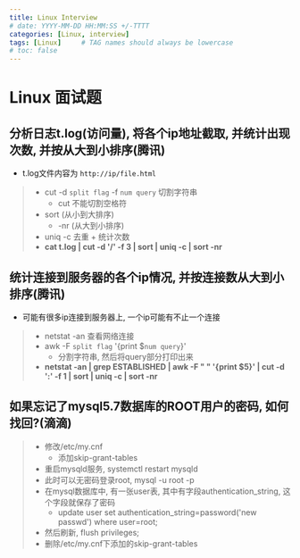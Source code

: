 ```yaml
---
title: Linux Interview
# date: YYYY-MM-DD HH:MM:SS +/-TTTT
categories: [Linux, interview]
tags: [Linux]     # TAG names should always be lowercase
# toc: false
---
```


# Linux 面试题

## 分析日志t.log(访问量), 将各个ip地址截取, 并统计出现次数, 并按从大到小排序(腾讯)
- t.log文件内容为 `http://ip/file.html`
> - cut -d `split flag` -f `num query` 切割字符串
>   - cut 不能切割空格符
> - sort (从小到大排序) 
>   - -nr (从大到小排序)
> - uniq -c 去重 + 统计次数
> - **cat t.log \| cut -d '/' -f 3 \| sort \| uniq -c \| sort -nr**

## 统计连接到服务器的各个ip情况, 并按连接数从大到小排序(腾讯)
- 可能有很多ip连接到服务器上, 一个ip可能有不止一个连接
> - netstat -an 查看网络连接
> - awk -F `split flag` '{print $`num query`}'
>   - 分割字符串, 然后将query部分打印出来
> - **netstat -an \| grep ESTABLISHED \| awk -F " " '{print $5}' \| cut -d ':' -f 1 \| sort \| uniq -c \| sort -nr**

## 如果忘记了mysql5.7数据库的ROOT用户的密码, 如何找回?(滴滴)
> - 修改/etc/my.cnf
>   - 添加skip-grant-tables
> - 重启mysqld服务, systemctl restart mysqld
> - 此时可以无密码登录root, mysql -u root -p
> - 在mysql数据库中, 有一张user表, 其中有字段authentication_string, 这个字段就保存了密码
>   - update user set authentication_string=password('new passwd') where user=root;
> - 然后刷新, flush privileges;
> - 删除/etc/my.cnf下添加的skip-grant-tables